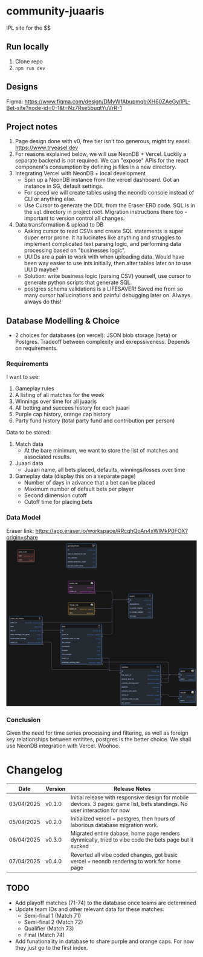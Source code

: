 # community-juaaris

IPL site for the $$

## Run locally

1. Clone repo
2. `npm run dev`

## Designs

Figma: https://www.figma.com/design/DMyWfAbupmqbiXH60ZAeGy/IPL-Bet-site?node-id=0-1&t=Nz7Rse5bugtYuVrR-1

## Project notes

1. Page design done with v0, free tier isn't too generous, might try easel: https://www.tryeasel.dev
2. For reasons explained below, we will use NeonDB + Vercel. Luckily a separate backend is not required. We can "expose" APIs for the react component's consumption by defining js files in a new directory.
3. Integrating Vercel with NeonDB + local development
   - Spin up a NeonDB instance from the vercel dashboard. Got an instance in SG, default settings.
   - For speed we will create tables using the neondb console instead of CLI or anything else.
   - Use Cursor to generate the DDL from the Eraser ERD code. SQL is in the `sql` directory in project root. Migration instructions there too - important to version control all changes.
4. Data transformation & upload to DB
   - Asking cursor to read CSVs and create SQL statements is super duper error prone. It hallucinates like anything and struggles to implement complicated text parsing logic, and performing data processing based on "businesses logic".
   - UUIDs are a pain to work with when uploading data. Would have been way easier to use ints initially, then alter tables later on to use UUID maybe?
   - Solution: write business logic (parsing CSV) yourself, use cursor to generate python scripts that generate SQL.
   - postgres schema validations is a LIFESAVER! Saved me from so many cursor hallucinations and painful debugging later on. Always always do this!

## Database Modelling & Choice

- 2 choices for databases (on vercel): JSON blob storage (beta) or Postgres. Tradeoff between complexity and exrepssiveness. Depends on requirements.

### Requirements

I want to see:

1. Gameplay rules
2. A listing of all matches for the week
3. Winnings over time for all juaaris
4. All betting and succees history for each juaari
5. Purple cap history, orange cap history
6. Party fund history (total party fund and contribution per person)

Data to be stored:

1. Match data
   - At the bare minimum, we want to store the list of matches and associated results.
2. Juaari data
   - Juaari name, all bets placed, defaults, winnings/losses over time
3. Gameplay data (display this on a separate page)
   - Number of days in advance that a bet can be placed
   - Maximum number of default bets per player
   - Second dimension cutoff
   - Cutoff time for placing bets

### Data Model

Eraser link: https://app.eraser.io/workspace/RRcqhQoAn4xWIMkP0FOX?origin=share
![Data model](/images/data_model.png)

### Conclusion

Given the need for time series processing and filtering, as well as foreign key relationships between entitites, postgres is the better choice. We shall use NeonDB integration with Vercel. Woohoo.

# Changelog

| Date       | Version | Release Notes                                                                                                              |
| ---------- | ------- | -------------------------------------------------------------------------------------------------------------------------- |
| 03/04/2025 | v0.1.0  | Initial release with responsive design for mobile devices. 3 pages: game list, bets standings. No user interaction for now |
| 05/04/2025 | v0.2.0  | Initialized vercel + postgres, then hours of laborious database migration work.                                            |
| 06/04/2025 | v0.3.0  | Migrated entire dabase, home page renders dynmically, tried to vibe code the bets page but it sucked                       |
| 07/04/2025 | v0.4.0  | Reverted all vibe coded changes, got basic vercel + neondb rendering to work for home page                                 |

## TODO

- Add playoff matches (71-74) to the database once teams are determined
- Update team IDs and other relevant data for these matches:
  - Semi-final 1 (Match 71)
  - Semi-final 2 (Match 72)
  - Qualifier (Match 73)
  - Final (Match 74)
- Add funationality in database to share purple and orange caps. For now they just go to the first index.
